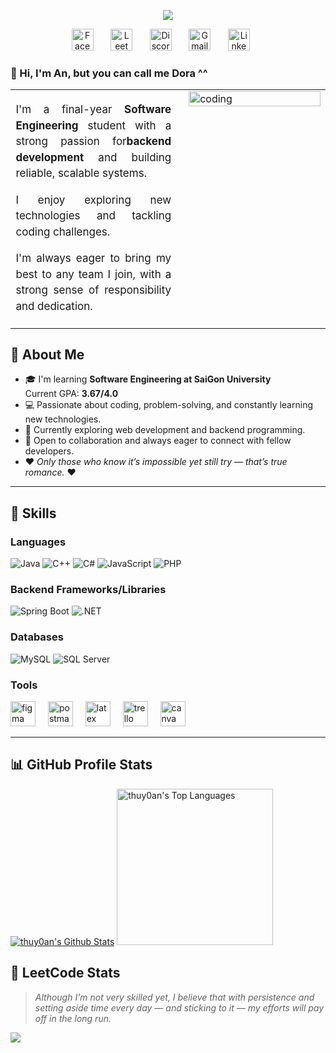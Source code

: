 
<div align="center">

  
  <a href="#"><img src="https://readme-typing-svg.demolab.com?font=Satisfy&weight=500&size=30&pause=1000&color=F4ABB4&center=true&vCenter=true&repeat=false&width=450&height=80&lines=Di%E1%BB%87p+Th%E1%BB%A5y+An"/></a>



  <!-- Social icons section -->
<p align="center">
  <a href="https://www.facebook.com/an.thuys.39"><img width="35px" alt="Facebook" title="MyFacebook" src="https://img.icons8.com/?size=100&id=118467&format=png&color=f4abb4"/></a>
  &#8287;&#8287;&#8287;&#8287;&#8287;
  <a href="https://leetcode.com/thuyan18"><img width="35px" alt="LeetCode" title="MyLeetCode" src="https://img.icons8.com/?size=100&id=6cdjttfIiwc0&format=png&color=f4abb4"></a>
  &#8287;&#8287;&#8287;&#8287;&#8287;
  <a href="https://discord.com/users/dora1808"><img width="35px" alt="Discord" title="MyAccountDiscord" src="https://img.icons8.com/?size=100&id=30888&format=png&color=f4abb4"></a>
  &#8287;&#8287;&#8287;&#8287;&#8287;
  <a href="mailto:diepthuyandta@gmail.com"><img width="35px" alt="Gmail" title="MailToMe" src="https://img.icons8.com/?size=100&id=Y2GfpkgYNp42&format=png&color=f4abb4"></a>
  &#8287;&#8287;&#8287;&#8287;&#8287;
  <a href="https://www.linkedin.com/in/di%E1%BB%87p-th%E1%BB%A5y-an-887a33256/"><img width="35px" alt="LinkedIn" title="MyLinkedIn" src="https://img.icons8.com/?size=100&id=8808&format=png&color=f4abb4"></a>
  &#8287;&#8287;&#8287;&#8287;&#8287;
</p>
</div>


### 👋 Hi, I'm An, but you can call me Dora ^^
<table border="0" cellspacing="0" cellpadding="0" width="100%">
  <tr>
    <td width="55%" style="vertical-align: top; padding-right: 20px; text-align: justify; line-height: 1.5; font-size: 17px;">
      <p>I'm a final-year <strong>Software Engineering</strong> student with a strong passion for<strong>backend development</strong> and building reliable, scalable systems.</p>
      <p>I enjoy exploring new technologies and tackling coding challenges.</p>
      <p>I'm always eager to bring my best to any team I join, with a strong sense of responsibility and dedication.</p>
    </td>
    <td width="45%" style="vertical-align: top;">
      <img 
        src="https://media1.giphy.com/media/v1.Y2lkPTc5MGI3NjExNjQzc29xY3Qxc2R4OW1xMmc0bGI0eHJ6cmVlM3lmMTdtN243czBtMSZlcD12MV9pbnRlcm5hbF9naWZfYnlfaWQmY3Q9Zw/HZzyYYSDpcfHTrQIC9/giphy.gif" 
        width="100%" 
        alt="coding"
      />
    </td>
  </tr>
</table>




## 🚀 About Me
- 🎓 I'm learning **Software Engineering at SaiGon University**  
  Current GPA: **3.67/4.0**
- 💻 Passionate about coding, problem-solving, and constantly learning new technologies.
- 🌱 Currently exploring web development and backend programming.
- 🤝 Open to collaboration and always eager to connect with fellow developers.
- ❤️ *Only those who know it’s impossible yet still try — that’s true romance.* ❤️
---


## 🌟 Skills
### Languages  
![Java](https://img.shields.io/badge/Java-orange?style=for-the-badge) 
![C++](https://img.shields.io/badge/C++-00599C?style=for-the-badge&logo=c%2b%2b&logoColor=white)
![C#](https://img.shields.io/badge/C%23-239120?style=for-the-badge&logo=c-sharp&logoColor=white)
![JavaScript](https://img.shields.io/badge/JavaScript-F7DF1E?style=for-the-badge&logo=javascript&logoColor=black)
![PHP](https://img.shields.io/badge/PHP-777BB4?style=for-the-badge&logo=php&logoColor=white)


### Backend Frameworks/Libraries  
![Spring Boot](https://img.shields.io/badge/Spring_Boot-6DB33F?style=for-the-badge&logo=spring-boot&logoColor=white)
![.NET](https://img.shields.io/badge/.NET-512BD4?style=for-the-badge&logo=dotnet&logoColor=white)


### Databases  
![MySQL](https://img.shields.io/badge/MySQL-005C84?style=for-the-badge&logo=mysql&logoColor=white)
![SQL Server](https://img.shields.io/badge/SQL_Server-CC2927?style=for-the-badge&logo=microsoft-sql-server&logoColor=white)

### Tools  
<div align="left">
  <img src="https://skillicons.dev/icons?i=figma" height="40" alt="figma logo"  />
  <img width="12" />
  <img src="https://skillicons.dev/icons?i=postman" height="40" alt="postman logo"  />
  <img width="12" />
  <img src="https://skillicons.dev/icons?i=latex" height="40" alt="latex logo"  />
  <img width="12" />
  <img src="https://cdn.simpleicons.org/trello/0052CC" height="40" alt="trello logo"  />
  <img width="12" />
  <img src="https://cdn.simpleicons.org/canva/00C4CC" height="40" alt="canva logo"  />
</div>

---


## 📊 GitHub Profile Stats
  <a href="#"><img 
        alt="thuy0an's Github Stats" 
        src="https://github-readme-stats.vercel.app/api?username=thuy0an&show_icons=true&count_private=true&theme=react&hide_border=true&title_color=F4ABB4&icon_color=F8D866&text_color=FFFFFF" 
      /></a>
      <a href="#"><img alt="thuy0an's Top Languages" 
        src="https://github-readme-stats.vercel.app/api/top-langs/?username=thuy0an&layout=compact&theme=react&langs_count=10&hide_border=true&title_color=F4ABB4&icon_color=F8D866&hide=Jupyter%20Notebook,Roff,TSQL&text_color=FFFFFF" 
        height="250px"/></a>



## 🧠 LeetCode Stats
> *Although I'm not very skilled yet, I believe that with persistence and setting aside time every day — and sticking to it — my efforts will pay off in the long run.*
<img src="https://leetcard.jacoblin.cool/thuyan18?theme=dark&font=Roboto&ext=heatmap" />


